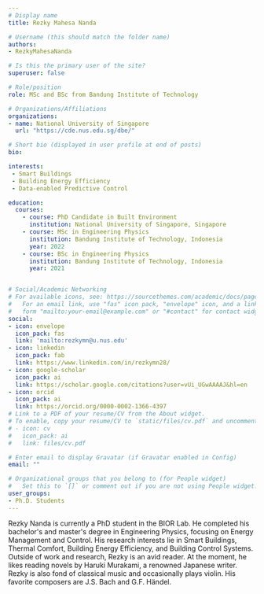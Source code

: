 ```yaml
---
# Display name
title: Rezky Mahesa Nanda

# Username (this should match the folder name)
authors:
- RezkyMahesaNanda

# Is this the primary user of the site?
superuser: false

# Role/position
role: MSc and BSc from Bandung Institute of Technology

# Organizations/Affiliations
organizations:
- name: National University of Singapore
  url: "https://cde.nus.edu.sg/dbe/"

# Short bio (displayed in user profile at end of posts)
bio:

interests:
 - Smart Buildings
 - Building Energy Efficiency
 - Data-enabled Predictive Control

education:
  courses:
    - course: PhD Candidate in Built Environment
      institution: National University of Singapore, Singapore
    - course: MSc in Engineering Physics
      institution: Bandung Institute of Technology, Indonesia
      year: 2022
    - course: BSc in Engineering Physics
      institution: Bandung Institute of Technology, Indonesia
      year: 2021


# Social/Academic Networking
# For available icons, see: https://sourcethemes.com/academic/docs/page-builder/#icons
#   For an email link, use "fas" icon pack, "envelope" icon, and a link in the
#   form "mailto:your-email@example.com" or "#contact" for contact widget.
social:
- icon: envelope
  icon_pack: fas
  link: 'mailto:rezkymn@u.nus.edu'
- icon: linkedin
  icon_pack: fab
  link: https://www.linkedin.com/in/rezkymn28/
- icon: google-scholar
  icon_pack: ai
  link: https://scholar.google.com/citations?user=vUi_UGwAAAAJ&hl=en
- icon: orcid
  icon_pack: ai
  link: https://orcid.org/0000-0002-1366-4397
# Link to a PDF of your resume/CV from the About widget.
# To enable, copy your resume/CV to `static/files/cv.pdf` and uncomment the lines below.
# - icon: cv
#   icon_pack: ai
#   link: files/cv.pdf

# Enter email to display Gravatar (if Gravatar enabled in Config)
email: ""

# Organizational groups that you belong to (for People widget)
#   Set this to `[]` or comment out if you are not using People widget.
user_groups:
- Ph.D. Students
---
```

Rezky Nanda is currently a PhD student in the BIOR Lab. He completed his bachelor's and master's degree in Engineering Physics, focusing on Energy Management and Control. His research interests lie in Smart Buildings, Thermal Comfort, Building Energy Efficiency, and Building Control Systems. Outside of work and research, Rezky is an avid reader. At the moment, he likes reading novels by Haruki Murakami, a renowned Japanese writer. Rezky is also fond of classical music and occasionally plays violin. His favorite composers are J.S. Bach and G.F. Händel.